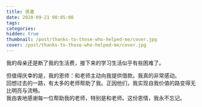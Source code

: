 ```yaml
---
title: 感激
date: 2020-09-21 00:05:08
tags:
categories:
hidden: true
thumbnail: /post/thanks-to-those-who-helped-me/cover.jpg
cover: /post/thanks-to-those-who-helped-me/cover.jpg
---
```

我的母亲还是断了我的生活费，接下来的学习生活似乎有些困难了。
<!-- more -->
但值得庆幸的是，我的恩师：和老师主动向我提供借款。我真的非常感动。   
回想过去的一路，有太多的老师帮助了我。正因他们，我实现自我价值的路变得无比明亮与流畅。   
我由衷地感谢每一位帮助我的老师，特别是和老师。这份恩情，我永不忘记。